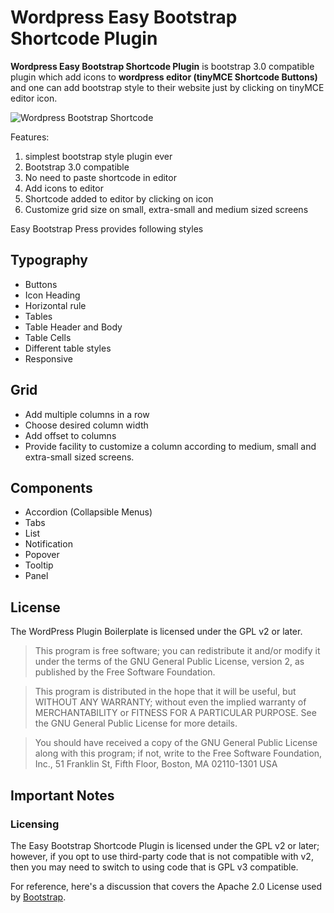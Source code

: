 # Wordpress Easy Bootstrap Shortcode Plugin

**Wordpress Easy Bootstrap Shortcode Plugin** is bootstrap 3.0 compatible plugin which add icons to **wordpress editor (tinyMCE Shortcode Buttons)** and one can add bootstrap style to their website just by clicking on tinyMCE  editor icon.

![Wordpress Bootstrap Shortcode](https://lh5.googleusercontent.com/-5TLnO1hTjrE/UjHfsI_34SI/AAAAAAAAAto/MYPgF9nW2aA/w668-h540-no/easy.png)

Features:  
1. simplest bootstrap style plugin ever
2. Bootstrap 3.0 compatible
3. No need to paste shortcode in editor
4. Add icons to editor
5. Shortcode added to editor by clicking on icon
6. Customize grid size on small, extra-small and medium sized screens

Easy Bootstrap Press provides following styles

## Typography
* Buttons 
* Icon Heading
* Horizontal rule
* Tables
* Table Header and Body 
* Table Cells
* Different table styles
* Responsive

## Grid
* Add multiple columns in a row
* Choose desired column width
* Add offset to columns
* Provide facility to customize a column according to medium, small and extra-small sized screens.

## Components
* Accordion (Collapsible Menus)
* Tabs
* List
* Notification
* Popover
* Tooltip
* Panel

## License
The WordPress Plugin Boilerplate is licensed under the GPL v2 or later.

> This program is free software; you can redistribute it and/or modify it under the terms of the GNU General Public License, version 2, as published by the Free Software Foundation.

> This program is distributed in the hope that it will be useful, but WITHOUT ANY WARRANTY; without even the implied warranty of MERCHANTABILITY or FITNESS FOR A PARTICULAR PURPOSE. See the GNU General Public License for more details.

> You should have received a copy of the GNU General Public License along with this program; if not, write to the Free Software Foundation, Inc., 51 Franklin St, Fifth Floor, Boston, MA 02110-1301 USA

## Important Notes

### Licensing
The Easy Bootstrap Shortcode Plugin is licensed under the GPL v2 or later; however, if you opt to use third-party code that is not compatible with v2, then you may need to switch to using code that is GPL v3 compatible.

For reference, here's a discussion that covers the Apache 2.0 License used by [Bootstrap](http://www.getbootstrap.com/).
